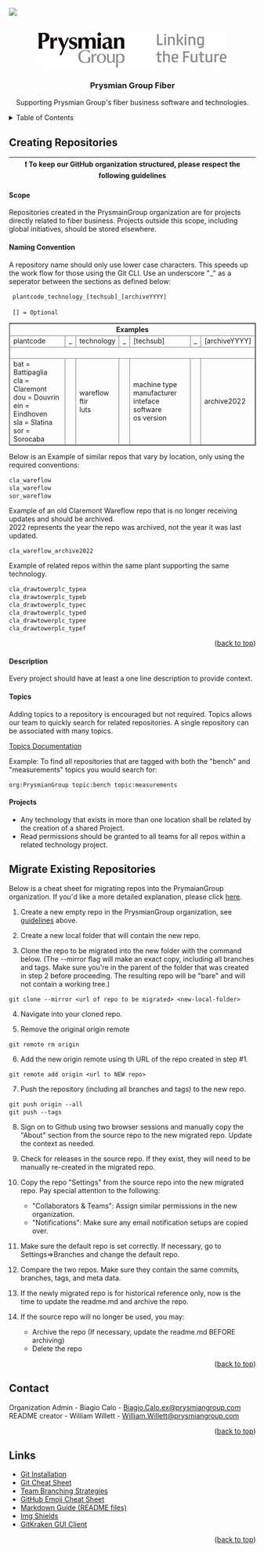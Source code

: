 <div id="top"></div>
<!--
*** Thanks for checking out the Best-README-Template. If you have a suggestion
*** that would make this better, please fork the repo and create a pull request
*** or simply open an issue with the tag "enhancement".
*** Don't forget to give the project a star!
*** Thanks again! Now go create something AMAZING! :D
-->



<!-- PROJECT SHIELDS -->
<!--
*** I'm using markdown "reference style" links for readability.
*** Reference links are enclosed in brackets [ ] instead of parentheses ( ).
*** See the bottom of this document for the declaration of the reference variables
*** for contributors-url, forks-url, etc. This is an optional, concise syntax you may use.
*** https://www.markdownguide.org/basic-syntax/#reference-style-links
-->
<a href="https://www.linkedin.com/company/prysmian/" target="_blank"><img src="https://img.shields.io/badge/-LinkedIn-black.svg?style=for-the-badge&logo=linkedin&colorB=555" /></a>



<!-- PROJECT LOGO -->
<br />
<div align="center">
  <a href="#">
    <img src="https://raw.githubusercontent.com/PrysmianGroup/.github/main/README/.github/logo-prysmian-black.png" alt="Prysmian Group Logo">
  </a>

  <h3 align="center">Prysmian Group Fiber</h3>

  <p align="center">
    Supporting Prysmian Group's fiber business software and technologies.
  </p>
</div>



<!-- TABLE OF CONTENTS -->
<details>
  <summary>Table of Contents</summary>
  <ol>
    <li><a href="#creating-repositories">Creating New Repositories</a>
      <ol>
          <li><a href="#scope">Scope</a></li>
          <li><a href="#naming-convention">Naming Convention</a></li>
          <li><a href="#description">Description</a></li>
          <li><a href="#topics">Topics</a></li>
      </ol>
    </li>
    <li><a href="#migrate-existing-repositories">Migrate Existing Repositories</a>
    </li>
    <li><a href="#contact">Contact</a></li>
    <li><a href="#links">Links</a></li>
  </ol>
</details>

## Creating Repositories

| :exclamation:  To keep our GitHub organization structured, please respect the following guidelines   |
|------------------------------------------------------------------------------------------------------|

#### Scope

Repositories created in the PrysmainGroup organization are for projects
directly related to fiber business. Projects outside this scope, including global initiatives, should
be stored elsewhere.

#### Naming Convention

A repository name should only use lower case characters. This speeds up the work flow for those using the Git CLI.
Use an underscore "_" as a seperator between the sections as defined below:

```
 plantcode_technology_[techsub]_[archiveYYYY]
 
 [] = Optional
 ```
  <table border="1" cellpadding="0" cellspacing="0">
  <thead>
    <tr>
      <th colspan="7">Examples</th>
    </tr>
  <tr>
    <td>plantcode</td><td>_</td><td>technology</td><td>_</td><td>[techsub]</td><td>_</td><td>[archiveYYYY]</td>
  </tr>
  <tr>
    <td colspan="7">&nbsp;</td>
  </tr>
  <tr>
    <td>
 bat = Battipaglia<br />
 cla = Claremont<br />
 dou = Douvrin<br />
 ein = Eindhoven<br />
 sla = Slatina<br />
 sor = Sorocaba<br />
    </td>
    <td>
    </td>
    <td>
      wareflow<br />
      ftir<br />
      luts
    </td>
    <td>
    </td>
    <td>
      machine type<br />
      manufacturer<br />
      inteface software<br />
      os version<br />
    </td>
    <td>
    </td>
    <td>
      archive2022<br />
    </td>
  </tr>
</table>
 
 
Below is an Example of similar repos that vary by location, only using the required conventions:

```
cla_wareflow
sla_wareflow
sor_wareflow
```

Example of an old Claremont Wareflow repo that is no longer receiving updates
and should be archived.<br />2022 represents the year the repo was archived, not the year it was last updated.

 ```
 cla_wareflow_archive2022
 ```

 Example of related repos within the same plant supporting the same technology.
 
 ```
 cla_drawtowerplc_typea
 cla_drawtowerplc_typeb
 cla_drawtowerplc_typec
 cla_drawtowerplc_typed
 cla_drawtowerplc_typee
 cla_drawtowerplc_typef
 ```
<p align="right">(<a href="#top">back to top</a>)</p>
  
#### Description

Every project should have at least a one line description to provide context.

#### Topics

Adding topics to a repository is encouraged but not required. Topics allows our team to quickly search for related repositories. A single repository can be associated with many topics.

<a href="https://docs.github.com/en/repositories/managing-your-repositorys-settings-and-features/customizing-your-repository/classifying-your-repository-with-topics" target="_blank">Topics Documentation</a><br />

Example: To find all repositories that are tagged with both the "bench" and "measurements" topics you would search for:
 
```
org:PrysmianGroup topic:bench topic:measurements
```

#### Projects
* Any technology that exists in more than one location shall be related by the
 creation of a shared Project.
* Read permissions should be granted to all teams for all repos within a related
technology project.

## Migrate Existing Repositories
Below is a cheat sheet for migrating repos into the PrymaianGroup organization. If you'd like a more detailed explanation, please click <a href="https://www.atlassian.com/git/tutorials/git-move-repository">here</a>.
1. Create a new empty repo in the PrysmianGroup organization, see <a href="#naming-convention">guidelines</a> above.

2. Create a new local folder that will contain the new repo.
  
3. Clone the repo to be migrated into the new folder with the command below. (The --mirror flag will make an
  exact copy, including all branches and tags. Make sure you're in the parent of the folder that was created in step 2 before proceeding.
  The resulting repo will be "bare" and will not contain a working tree.)
```
git clone --mirror <url of repo to be migrated> <new-local-folder>
```
4. Navigate into your cloned repo.

5. Remove the original origin remote
```
git remote rm origin
```
6. Add the new origin remote using th URL of the repo created in step #1. 
```
git remote add origin <url to NEW repo>
```
7. Push the repository (including all branches and tags) to the new repo.
```
git push origin --all
git push --tags
```
8. Sign on to Github using two browser sessions and manually copy the "About" 
   section from the source repo to the new migrated repo. Update the context as needed.
  
9. Check for releases in the source repo. If they exist, they will need to be manually re-created in the migrated repo.	
	
10. Copy the repo "Settings" from the source repo into the new migrated repo. Pay special attention to the following:
	* "Collaborators & Teams": Assign similar permissions in the new organization.
	* "Notifications": Make sure any email notification setups are copied over.

11. Make sure the default repo is set correctly. If necessary, go to Settings=>Branches and change the default repo.

12. Compare the two repos. Make sure they contain the same commits, branches, tags, and meta data.

13. If the newly migrated repo is for historical reference only, now is the time to update the readme.md and archive the repo.

14. If the source repo will no longer be used, you may:
	* Archive the repo (If necessary, update the readme.md BEFORE archiving)
	* Delete the repo
  
<p align="right">(<a href="#top">back to top</a>)</p>

<!-- CONTACT -->
## Contact

Organization Admin - Biagio Calo - Biagio.Calo.ex@prysmiangroup.com<br />
README creator - William Willett - William.Willett@prysmiangroup.com

<p align="right">(<a href="#top">back to top</a>)</p>



<!-- LINKS -->
## Links

* [Git Installation](https://github.com/git-guides/install-git)
* [Git Cheat Sheet](https://education.github.com/git-cheat-sheet-education.pdf)
* [Team Branching Strategies](https://www.gitkraken.com/learn/git/best-practices/git-branch-strategy)
* [GitHub Emoji Cheat Sheet](https://www.webpagefx.com/tools/emoji-cheat-sheet)
* [Markdown Guide (README files)](https://docs.github.com/en/github/writing-on-github/getting-started-with-writing-and-formatting-on-github/basic-writing-and-formatting-syntax)
* [Img Shields](https://shields.io)
* [GitKraken GUI Client](https://www.gitkraken.com/)


<p align="right">(<a href="#top">back to top</a>)</p>



<!-- MARKDOWN LINKS & IMAGES -->
<!-- https://www.markdownguide.org/basic-syntax/#reference-style-links -->
[contributors-shield]: https://img.shields.io/github/contributors/othneildrew/Best-README-Template.svg?style=for-the-badge
[contributors-url]: https://github.com/othneildrew/Best-README-Template/graphs/contributors
[forks-shield]: https://img.shields.io/github/forks/othneildrew/Best-README-Template.svg?style=for-the-badge
[forks-url]: https://github.com/othneildrew/Best-README-Template/network/members
[stars-shield]: https://img.shields.io/github/stars/othneildrew/Best-README-Template.svg?style=for-the-badge
[stars-url]: https://github.com/othneildrew/Best-README-Template/stargazers
[issues-shield]: https://img.shields.io/github/issues/othneildrew/Best-README-Template.svg?style=for-the-badge
[issues-url]: https://github.com/othneildrew/Best-README-Template/issues
[license-shield]: https://img.shields.io/github/license/othneildrew/Best-README-Template.svg?style=for-the-badge
[license-url]: https://github.com/othneildrew/Best-README-Template/blob/master/LICENSE.txt
[linkedin-shield]: https://img.shields.io/badge/-LinkedIn-black.svg?style=for-the-badge&logo=linkedin&colorB=555
[linkedin-url]: https://www.linkedin.com/company/prysmian/
[product-screenshot]: images/screenshot.png
